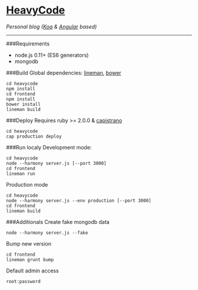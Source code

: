[HeavyCode](http://heavycode.ru)
=====

*Personal blog ([Koa](http://koajs.com/) &amp; [Angular](http://angularjs.org/) based)*

----------

###Requirements

 - node.js 0.11+ (ES6 generators)
 - mongodb

###Build
Global dependencies: [lineman](http://linemanjs.com), [bower](http://bower.io/)

    cd heavycode
    npm install
    cd frontend
    npm install
    bower install
    lineman build
###Deploy
Requires ruby >= 2.0.0 & [capistrano](http://capistranorb.com/)

    cd heavycode
    cap production deploy
###Run localy
Development mode:

    cd heavycode
    node --harmony server.js [--port 3000]
    cd frontend
    lineman run
Production mode

    cd heavycode
    node --harmony server.js --env production [--port 3000]
    cd frontend
    lineman build

###Additionals
Create fake mongodb data

    node --harmony server.js --fake
Bump new version

    cd frontend
    lineman grunt bump
Default admin access

    root:password

